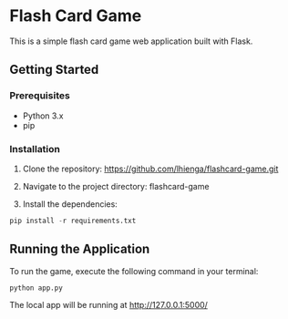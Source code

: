 # Flash Card Game

This is a simple flash card game web application built with Flask.

## Getting Started

### Prerequisites
- Python 3.x
- pip

### Installation

1. Clone the repository:
https://github.com/lhienga/flashcard-game.git

2. Navigate to the project directory:
flashcard-game

3. Install the dependencies:
```python
pip install -r requirements.txt
```
## Running the Application

To run the game, execute the following command in your terminal:

```python
python app.py
```
The local app will be running at http://127.0.0.1:5000/
